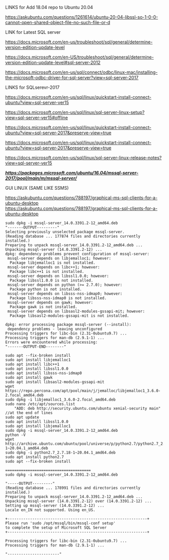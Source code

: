 LINKS for Add 18.04 repo to Ubuntu 20.04 

https://askubuntu.com/questions/1261614/ubuntu-20-04-libssl-so-1-0-0-cannot-open-shared-object-file-no-such-file-or-d

LINK for Latest SQL server 

https://docs.microsoft.com/en-us/troubleshoot/sql/general/determine-version-edition-update-level

https://docs.microsoft.com/en-US/troubleshoot/sql/general/determine-version-edition-update-level#sql-server-2012

https://docs.microsoft.com/en-us/sql/connect/odbc/linux-mac/installing-the-microsoft-odbc-driver-for-sql-server?view=sql-server-2017

LINKS for SQLserevr-2017

https://docs.microsoft.com/en-us/sql/linux/quickstart-install-connect-ubuntu?view=sql-server-ver15

https://docs.microsoft.com/en-us/sql/linux/sql-server-linux-setup?view=sql-server-ver15#offline

https://docs.microsoft.com/en-us/sql/linux/quickstart-install-connect-ubuntu?view=sql-server-2017&preserve-view=true

https://docs.microsoft.com/en-us/sql/linux/quickstart-install-connect-ubuntu?view=sql-server-2017&preserve-view=true

https://docs.microsoft.com/en-us/sql/linux/sql-server-linux-release-notes?view=sql-server-ver15

***https://packages.microsoft.com/ubuntu/16.04/mssql-server-2017/pool/main/m/mssql-server/***

GUI LINUX (SAME LIKE SSMS)

https://askubuntu.com/questions/788197/graphical-ms-sql-clients-for-a-ubuntu-desktop <br>
https://askubuntu.com/questions/788197/graphical-ms-sql-clients-for-a-ubuntu-desktop


```
sudo dpkg -i mssql-server_14.0.3391.2-12_amd64.deb
"-------OUTPUT---------"
Selecting previously unselected package mssql-server.
(Reading database ... 177874 files and directories currently installed.)
Preparing to unpack mssql-server_14.0.3391.2-12_amd64.deb ...
Unpacking mssql-server (14.0.3391.2-12) ...
dpkg: dependency problems prevent configuration of mssql-server:
 mssql-server depends on libjemalloc1; however:
  Package libjemalloc1 is not installed.
 mssql-server depends on libc++1; however:
  Package libc++1 is not installed.
 mssql-server depends on libssl1.0.0; however:
  Package libssl1.0.0 is not installed.
 mssql-server depends on python (>= 2.7.0); however:
  Package python is not installed.
 mssql-server depends on libsss-nss-idmap0; however:
  Package libsss-nss-idmap0 is not installed.
 mssql-server depends on gawk; however:
  Package gawk is not installed.
 mssql-server depends on libsasl2-modules-gssapi-mit; however:
  Package libsasl2-modules-gssapi-mit is not installed.

dpkg: error processing package mssql-server (--install):
 dependency problems - leaving unconfigured
Processing triggers for libc-bin (2.31-0ubuntu9.7) ...
Processing triggers for man-db (2.9.1-1) ...
Errors were encountered while processing:
"-------OUTPUT-END--------"

sudo apt --fix-broken install
sudo apt install libjemalloc1
sudo apt install libc++1
sudo apt install libssl1.0.0
sudo apt install libsss-nss-idmap0
sudo apt install gawk
sudo apt install libsasl2-modules-gssapi-mit
wget https://repo.percona.com/apt/pool/main/j/jemalloc/libjemalloc1_3.6.0-2.focal_amd64.deb
sudo dpkg -i libjemalloc1_3.6.0-2.focal_amd64.deb 
sudo nano /etc/apt/sources.list  
	"ADD: deb http://security.ubuntu.com/ubuntu xenial-security main" //at the end of lines
sudo apt update
sudo apt install libssl1.0.0
sudo apt install libjemalloc1
sudo dpkg -i mssql-server_14.0.3391.2-12_amd64.deb 
python -V
wget http://archive.ubuntu.com/ubuntu/pool/universe/p/python2.7/python2.7_2.7.18-1~20.04.1_amd64.deb
sudo dpkg -i python2.7_2.7.18-1~20.04.1_amd64.deb 
sudo apt install python2.7
sudo apt --fix-broken install

======================================
sudo dpkg -i mssql-server_14.0.3391.2-12_amd64.deb 

"-----OUTPUT---------"
(Reading database ... 178991 files and directories currently installed.)
Preparing to unpack mssql-server_14.0.3391.2-12_amd64.deb ...
Unpacking mssql-server (14.0.3391.2-12) over (14.0.3391.2-12) ...
Setting up mssql-server (14.0.3391.2-12) ...
Locale en_IN not supported. Using en_US.

+--------------------------------------------------------------+
Please run 'sudo /opt/mssql/bin/mssql-conf setup'
to complete the setup of Microsoft SQL Server
+--------------------------------------------------------------+

Processing triggers for libc-bin (2.31-0ubuntu9.7) ...
Processing triggers for man-db (2.9.1-1) ...

"-----------------------"

```

